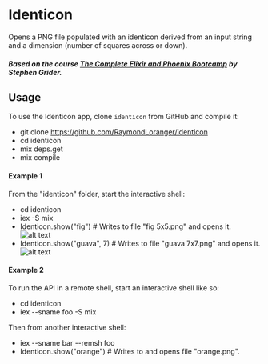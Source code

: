# Identicon

Opens a PNG file populated with an identicon derived from an input string and
a dimension (number of squares across or down).

##### Based on the course [The Complete Elixir and Phoenix Bootcamp](https://www.udemy.com/the-complete-elixir-and-phoenix-bootcamp-and-tutorial/) by Stephen Grider.

## Usage

To use the Identicon app, clone `identicon` from GitHub and compile it:

  - git clone https://github.com/RaymondLoranger/identicon
  - cd identicon
  - mix deps.get
  - mix compile

#### Example 1

From the "identicon" folder, start the interactive shell:

  - cd identicon
  - iex -S mix
  - Identicon.show("fig") # Writes to file "fig 5x5.png" and opens it.
  ![alt text](<assets/images/fig 5x5.png>)
  - Identicon.show("guava", 7) # Writes to file "guava 7x7.png" and opens it.
  ![alt text](<assets/images/guava 7x7.png>)
#### Example 2

To run the API in a remote shell, start an interactive shell like so:

  - cd identicon
  - iex --sname foo -S mix

Then from another interactive shell:

  - iex --sname bar --remsh foo
  - Identicon.show("orange") # Writes to and opens file "orange.png".

